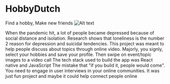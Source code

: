 # HobbyDutch
Find a hobby, Make new friends
![Alt text](https://henryebomah.vercel.app/images/Hobby.jpg "Optional title")

When the pandemic hit, a lot of people became depressed because of social distance and isolation. 
Research shows that loneliness is the number 2 reason for depression and suicidal tendencies.
This project was meant to help people discuss about topics through online video.
Majorly, you signly, select your hobbies and save your profile. Then swipe on event/topic images to a video call
The tech stack used to build the app was React native and JavaScript
The mistake that "if you build it, people would come". You need to engage in user interviews in your online communities.
It was just fun project and maybe it could help connect people online

